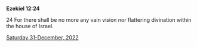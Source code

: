**Ezekiel 12:24**

24 For there shall be no more any vain vision nor flattering divination within the house of Israel.

[Saturday 31-December, 2022](https://t.me/s/daily_scripture)
